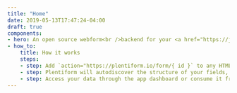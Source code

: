```yaml
---
title: "Home"
date: 2019-05-13T17:47:24-04:00
draft: true
components:
- hero: An open source webform<br />backend for your <a href="https://jamstack.org/" target="_blank" rel="noopener noreferrer">JAMstack</a> sites.
- how_to:
    title: How it works
    steps:
    - step: Add `action="https://plentiform.io/form/{ id }` to any HTML form on your website.
    - step: Plentiform will autodiscover the structure of your fields, validate user input, and return any submission errors.
    - step: Access your data through the app dashboard or consume it from the API we expose for your site.
---
```

